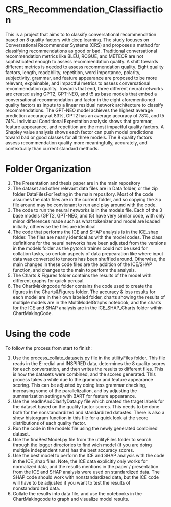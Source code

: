 # CRS_Recommendation_Classifiaction
This is a project that aims to to classify conversational recommendation based on 8 quality factors with deep learning. The study focuses on Conversational Recommender Systems (CRS) and proposes a method for classifying recommendations as good or bad. Traditional conversational recommendation metrics like BLEU, ROGUE, and METEOR are not sophisticated enough to assess recommendation quality. A shift towards different metrics is needed to assess recommendation quality. Eight quality factors, length, readability, repetition, word importance, polarity, subjectivity, grammar, and feature appearance are proposed to be more relevant, explainable, and impactful metrics to assess conversational recommendation quality. Towards that end, three different neural networks are created using GPT2, GPT-NEO, and t5 as base models that embed a conversational recommendation and factor in the eight aforementioned quality factors as inputs to a linear residual network architecture to classify recommendations. The GPT-NEO model achieves the highest average prediction accuracy at 83%, GPT2 has an average accuracy of 78%, and t5 74%. Individual Conditional Expectation analysis shows that grammar, feature appearance, and repetition are the most impactful quality factors. A Shapley value analysis shows each factor can push model predictions toward bad or good classes for all three models. The 8 quality factors assess recommendation quality more meaningfully, accurately, and contextually than current standard methods.

# Folder Organization
1. The Presentation and thesis paper are in the main repository
2. The dataset and other relevant data files are in Data folder, or the zip folder DataFilesForTesting in the main repository. Most of the code assumes the data files are in the current folder, and so copying the zip file around may be convienant to run and play around with the code.
3. The code to run the neural networks is in the models file. Each of the 3 base models (GPT2, GPT-NEO, and t5) have very similar code, with only minor differences made such as what tokenizer and model are loaded initially, otherwise the files are identical
4. The code that performs the ICE and SHAP analysis is in the ICE_shap folder. The files are nearly identical as with the model codes. The class definitions for the neural networks have been adjusted from the versions in the models folder as the pytorch trainer could not be used for collation tasks, so certain aspects of data prepearation like where input data was converted to tensors has been shuffled around. Otherwise, the main changes in these code files are the addition of the ICE/SHAP function, and changes to the main to perform the analysis.
5. The Charts & Figures folder contains the results of the model with different graphs for quick perusal.
6. The ChartMakingcode folder contains the code used to create the figures in the Charts&Figures folder. The accuracy & loss results for each model are in their own labeled folder, charts showing the results of multiple models are in the MultiModelGraphs notebook, and the charts for the ICE and SHAP analysis are in the ICE_SHAP_Charts folder within ChartMakingCode.

# Using the code
To follow the process from start to finish: 
1. Use the process_collate_datasets.py file in the utilityFiles folder. This file reads in the E-redial and INSPIRED data, determines the 8 quality scores for each conversation, and then writes the results to different files. This is how the datasets were combined, and the scores generated. This process takes a while due to the grammar and feature appearance scoring. This can be adjusted by doing less grammar checking, increasing some of the parallelization, and by adjusting the summarization settings with BART for feature appearance.
2. Use the readInAndClasifyData.py file which created the traget labels for the dataset based on the quality factor scores. This needs to be done both for the nonstandardized and standardized datastes. There is also a show historgram function in this file for a quick look at the score distributions of each quality factor.
3. Run the code in the models file using the newly generated combined dataset.
4. Use the findBestModel.py file from the utilityFiles folder to search through the logger directories to find wich model (if you are doing multiple independent runs) has the best accuracy scores.
5. Use the best model to perform the ICE and SHAP analysis with the code in the ICE_shap files. Note, the ICE data explicitly only works for normalized data, and the results mentions in the paper / presentation from the ICE and SHAP analysis were used on standardized data. The SHAP code should work with nonstandardized data, but the ICE code will have to be adjusted if you want to test the results of nonstandardized data.
6. Collate the results into data file, and use the notebooks in the ChartMakingcode to graph and visualize model results. 
